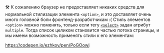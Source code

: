 🛠 К сожалению браузер не предоставляет никаких средств для нормальной стилизации элемента `<option>`, и это доставляет очень много головной боли фронтенд-разработчикам :( Стиль элементов `<option>` можно поменять, только если тегу [`<select>`](/html/select/) задан атрибут `multiple`. Тогда список целиком становится частью потока страницы, и мы имеем возможность применять стили к его элементам:

https://codepen.io/ezhkov/pen/PoGOowj

